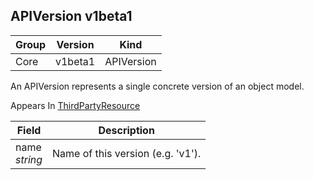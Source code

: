 ## APIVersion v1beta1

Group        | Version     | Kind
------------ | ---------- | -----------
Core | v1beta1 | APIVersion



An APIVersion represents a single concrete version of an object model.

<aside class="notice">
Appears In  <a href="#thirdpartyresource-v1beta1">ThirdPartyResource</a> </aside>

Field        | Description
------------ | -----------
name <br /> *string*  | Name of this version (e.g. 'v1').

